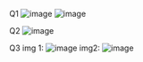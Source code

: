 Q1 
![image](https://github.com/user-attachments/assets/6baae5ea-c967-4277-a6fc-03e1a13161a6)
![image](https://github.com/user-attachments/assets/8506d635-4555-4925-9730-1769b24c288d)

Q2 
![image](https://github.com/user-attachments/assets/39de34c7-60ae-4351-a79d-2bdb73d7c5cf)

Q3
img 1:
![image](https://github.com/user-attachments/assets/4f7c4fad-aaf9-4f65-a665-73fba62c50f5)
img2:
![image](https://github.com/user-attachments/assets/a0d1dfe6-c20f-4aff-9c2a-d88b9d6eba71)
